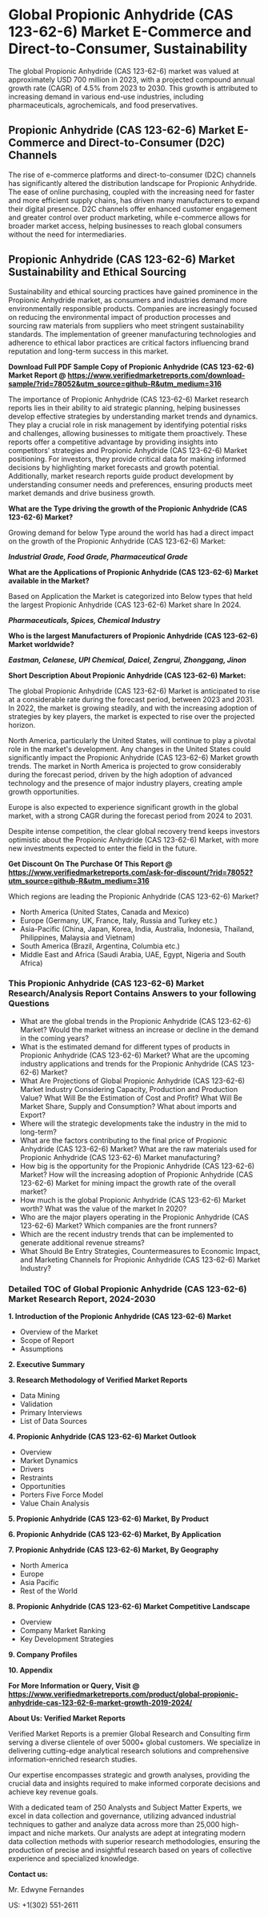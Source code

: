 <h1>Global Propionic Anhydride (CAS 123-62-6) Market E-Commerce and Direct-to-Consumer, Sustainability</h1><p class=""><p>The global Propionic Anhydride (CAS 123-62-6) market was valued at approximately USD 700 million in 2023, with a projected compound annual growth rate (CAGR) of 4.5% from 2023 to 2030. This growth is attributed to increasing demand in various end-use industries, including pharmaceuticals, agrochemicals, and food preservatives.</p><h2>Propionic Anhydride (CAS 123-62-6) Market E-Commerce and Direct-to-Consumer (D2C) Channels</h2><p>The rise of e-commerce platforms and direct-to-consumer (D2C) channels has significantly altered the distribution landscape for Propionic Anhydride. The ease of online purchasing, coupled with the increasing need for faster and more efficient supply chains, has driven many manufacturers to expand their digital presence. D2C channels offer enhanced customer engagement and greater control over product marketing, while e-commerce allows for broader market access, helping businesses to reach global consumers without the need for intermediaries.</p><h2>Propionic Anhydride (CAS 123-62-6) Market Sustainability and Ethical Sourcing</h2><p>Sustainability and ethical sourcing practices have gained prominence in the Propionic Anhydride market, as consumers and industries demand more environmentally responsible products. Companies are increasingly focused on reducing the environmental impact of production processes and sourcing raw materials from suppliers who meet stringent sustainability standards. The implementation of greener manufacturing technologies and adherence to ethical labor practices are critical factors influencing brand reputation and long-term success in this market.</p></p><p class=""><strong>Download Full PDF Sample Copy of Propionic Anhydride (CAS 123-62-6) Market Report @ <a href="https://www.verifiedmarketreports.com/download-sample/?rid=78052&utm_source=github-R&utm_medium=316" target="_blank">https://www.verifiedmarketreports.com/download-sample/?rid=78052&utm_source=github-R&utm_medium=316</a></strong></p><p>The importance of&nbsp;Propionic Anhydride (CAS 123-62-6) Market research reports lies in their ability to aid strategic planning, helping businesses develop effective strategies by understanding market trends and dynamics. They play a crucial role in risk management by identifying potential risks and challenges, allowing businesses to mitigate them proactively. These reports offer a competitive advantage by providing insights into competitors' strategies and Propionic Anhydride (CAS 123-62-6) Market positioning. For investors, they provide critical data for making informed decisions by highlighting market forecasts and growth potential. Additionally, market research reports guide product development by understanding consumer needs and preferences, ensuring products meet market demands and drive business growth.</p><p><strong>What are the&nbsp;Type driving the growth of the Propionic Anhydride (CAS 123-62-6) Market?</strong></p><p id="" class="">Growing demand for below Type around the world has had a direct impact on the growth of the Propionic Anhydride (CAS 123-62-6) Market:</p><p class=""><em><strong>Industrial Grade, Food Grade, Pharmaceutical Grade</strong></em></p><p class=""><strong>What are the&nbsp;Applications&nbsp;of Propionic Anhydride (CAS 123-62-6) Market available in the Market?</strong></p><p id="" class="">Based on Application the Market is categorized into Below types that held the largest Propionic Anhydride (CAS 123-62-6) Market share In 2024.</p><p class=""><em><strong>Pharmaceuticals, Spices, Chemical Industry</strong></em></p><p class=""><strong>Who is the largest Manufacturers of Propionic Anhydride (CAS 123-62-6) Market worldwide?</strong></p><p><em><strong>Eastman, Celanese, UPI Chemical, Daicel, Zengrui, Zhonggang, Jinon</strong></em></p><p id="" class=""><strong>Short Description About Propionic Anhydride (CAS 123-62-6) Market:</strong></p><p>The global Propionic Anhydride (CAS 123-62-6) Market is anticipated to rise at a considerable rate during the forecast period, between 2023 and 2031. In 2022, the market is growing steadily, and with the increasing adoption of strategies by key players, the market is expected to rise over the projected horizon.</p><p>North America, particularly the United States, will continue to play a pivotal role in the market's development. Any changes in the United States could significantly impact the Propionic Anhydride (CAS 123-62-6) Market growth trends. The market in North America is projected to grow considerably during the forecast period, driven by the high adoption of advanced technology and the presence of major industry players, creating ample growth opportunities.</p><p>Europe is also expected to experience significant growth in the global market, with a strong CAGR during the forecast period from 2024 to 2031.</p><p>Despite intense competition, the clear global recovery trend keeps investors optimistic about the Propionic Anhydride (CAS 123-62-6) Market, with more new investments expected to enter the field in the future.</p><p id="" class=""><strong>Get Discount On The Purchase Of This Report @ <a href="https://www.verifiedmarketreports.com/ask-for-discount/?rid=78052?utm_source=github-R&utm_medium=316" target="_blank">https://www.verifiedmarketreports.com/ask-for-discount/?rid=78052?utm_source=github-R&utm_medium=316</a></strong></p><p class="">Which regions are leading the Propionic Anhydride (CAS 123-62-6) Market?</p><ul><li>North America (United States, Canada and Mexico)</li><li>Europe (Germany, UK, France, Italy, Russia and Turkey etc.)</li><li>Asia-Pacific (China, Japan, Korea, India, Australia, Indonesia, Thailand, Philippines, Malaysia and Vietnam)</li><li>South America (Brazil, Argentina, Columbia etc.)</li><li>Middle East and Africa (Saudi Arabia, UAE, Egypt, Nigeria and South Africa)</li></ul><h3 id="" class="">This Propionic Anhydride (CAS 123-62-6) Market Research/Analysis Report Contains Answers to your following Questions</h3><ul><li>What are the global trends in the Propionic Anhydride (CAS 123-62-6) Market? Would the market witness an increase or decline in the demand in the coming years?</li><li>What is the estimated demand for different types of products in Propionic Anhydride (CAS 123-62-6) Market? What are the upcoming industry applications and trends for the Propionic Anhydride (CAS 123-62-6) Market?</li><li>What Are Projections of Global Propionic Anhydride (CAS 123-62-6) Market Industry Considering Capacity, Production and Production Value? What Will Be the Estimation of Cost and Profit? What Will Be Market Share, Supply and Consumption? What about imports and Export?</li><li>Where will the strategic developments take the industry in the mid to long-term?</li><li>What are the factors contributing to the final price of Propionic Anhydride (CAS 123-62-6) Market? What are the raw materials used for Propionic Anhydride (CAS 123-62-6) Market manufacturing?</li><li>How big is the opportunity for the Propionic Anhydride (CAS 123-62-6) Market? How will the increasing adoption of Propionic Anhydride (CAS 123-62-6) Market for mining impact the growth rate of the overall market?</li><li>How much is the global Propionic Anhydride (CAS 123-62-6) Market worth? What was the value of the market In 2020?</li><li>Who are the major players operating in the Propionic Anhydride (CAS 123-62-6) Market? Which companies are the front runners?</li><li>Which are the recent industry trends that can be implemented to generate additional revenue streams?</li><li>What Should Be Entry Strategies, Countermeasures to Economic Impact, and Marketing Channels for Propionic Anhydride (CAS 123-62-6) Market Industry?</li></ul><h3 id="" class="">Detailed TOC of Global Propionic Anhydride (CAS 123-62-6) Market Research Report, 2024-2030</h3><p id="" class=""><strong>1. Introduction of the Propionic Anhydride (CAS 123-62-6) Market</strong></p><ul><li>Overview of the Market</li><li>Scope of Report</li><li>Assumptions</li></ul><p id="" class=""><strong>2. Executive Summary</strong></p><p id="" class=""><strong>3. Research Methodology of Verified Market Reports</strong></p><ul><li>Data Mining</li><li>Validation</li><li>Primary Interviews</li><li>List of Data Sources</li></ul><p id="" class=""><strong>4. Propionic Anhydride (CAS 123-62-6) Market Outlook</strong></p><ul><li>Overview</li><li>Market Dynamics</li><li>Drivers</li><li>Restraints</li><li>Opportunities</li><li>Porters Five Force Model</li><li>Value Chain Analysis</li></ul><p id="" class=""><strong>5. Propionic Anhydride (CAS 123-62-6) Market, By Product</strong></p><p id="" class=""><strong>6. Propionic Anhydride (CAS 123-62-6) Market, By Application</strong></p><p id="" class=""><strong>7. Propionic Anhydride (CAS 123-62-6) Market, By Geography</strong></p><ul><li>North America</li><li>Europe</li><li>Asia Pacific</li><li>Rest of the World</li></ul><p id="" class=""><strong>8. Propionic Anhydride (CAS 123-62-6) Market Competitive Landscape</strong></p><ul><li>Overview</li><li>Company Market Ranking</li><li>Key Development Strategies</li></ul><p id="" class=""><strong>9. Company Profiles</strong></p><p id="" class=""><strong>10. Appendix</strong></p><p id="" class=""><strong>For More Information or Query, Visit @ <a href="https://www.verifiedmarketreports.com/product/global-propionic-anhydride-cas-123-62-6-market-growth-2019-2024/" target="_blank">https://www.verifiedmarketreports.com/product/global-propionic-anhydride-cas-123-62-6-market-growth-2019-2024/</a></strong></p><p id="" class=""><strong>About Us: Verified Market Reports</strong></p><p id="" class="">Verified Market Reports is a premier Global Research and Consulting firm serving a diverse clientele of over 5000+ global customers. We specialize in delivering cutting-edge analytical research solutions and comprehensive information-enriched research studies.</p><p id="" class="">Our expertise encompasses strategic and growth analyses, providing the crucial data and insights required to make informed corporate decisions and achieve key revenue goals.</p><p id="" class="">With a dedicated team of 250 Analysts and Subject Matter Experts, we excel in data collection and governance, utilizing advanced industrial techniques to gather and analyze data across more than 25,000 high-impact and niche markets. Our analysts are adept at integrating modern data collection methods with superior research methodologies, ensuring the production of precise and insightful research based on years of collective experience and specialized knowledge.</p><p id="" class=""><strong>Contact us:</strong></p><p id="" class="">Mr. Edwyne Fernandes</p><p id="" class="">US: +1(302) 551-2611</p>
